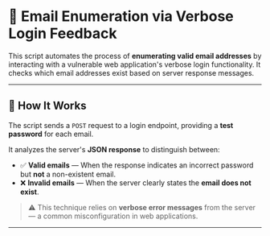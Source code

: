 # 📧 Email Enumeration via Verbose Login Feedback

This script automates the process of **enumerating valid email addresses** by interacting with a vulnerable web application's verbose login functionality. It checks which email addresses exist based on server response messages.

---

## 🚀 How It Works

The script sends a `POST` request to a login endpoint, providing a **test password** for each email.

It analyzes the server's **JSON response** to distinguish between:

- ✅ **Valid emails** — When the response indicates an incorrect password but **not** a non-existent email.
- ❌ **Invalid emails** — When the server clearly states the **email does not exist**.

> ⚠️ This technique relies on **verbose error messages** from the server — a common misconfiguration in web applications.

---
